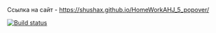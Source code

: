 Ссылка на сайт - https://shushax.github.io/HomeWorkAHJ_5_popover/

[![Build status](https://ci.appveyor.com/api/projects/status/l5vv5k6tt40e95t9?svg=true)](https://ci.appveyor.com/project/Shushax/homeworkahj-5-popover)